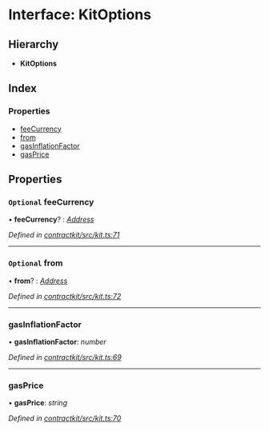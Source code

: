 # Interface: KitOptions

## Hierarchy

* **KitOptions**

## Index

### Properties

* [feeCurrency](_contractkit_src_kit_.kitoptions.md#optional-feecurrency)
* [from](_contractkit_src_kit_.kitoptions.md#optional-from)
* [gasInflationFactor](_contractkit_src_kit_.kitoptions.md#gasinflationfactor)
* [gasPrice](_contractkit_src_kit_.kitoptions.md#gasprice)

## Properties

### `Optional` feeCurrency

• **feeCurrency**? : *[Address](../modules/_contractkit_src_base_.md#address)*

*Defined in [contractkit/src/kit.ts:71](https://github.com/celo-org/celo-monorepo/blob/master/packages/contractkit/src/kit.ts#L71)*

___

### `Optional` from

• **from**? : *[Address](../modules/_contractkit_src_base_.md#address)*

*Defined in [contractkit/src/kit.ts:72](https://github.com/celo-org/celo-monorepo/blob/master/packages/contractkit/src/kit.ts#L72)*

___

###  gasInflationFactor

• **gasInflationFactor**: *number*

*Defined in [contractkit/src/kit.ts:69](https://github.com/celo-org/celo-monorepo/blob/master/packages/contractkit/src/kit.ts#L69)*

___

###  gasPrice

• **gasPrice**: *string*

*Defined in [contractkit/src/kit.ts:70](https://github.com/celo-org/celo-monorepo/blob/master/packages/contractkit/src/kit.ts#L70)*
